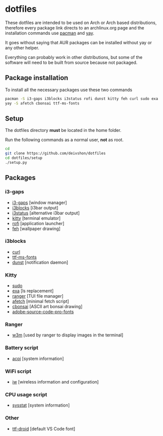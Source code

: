 # dotfiles
These dotfiles are intended to be used on Arch or Arch based distributions, therefore every package link directs to an archlinux.org page and the installation commands use [pacman](https://archlinux.org/packages/core/x86_64/pacman/) and [yay](https://aur.archlinux.org/packages/yay/).


It goes without saying that AUR packages can be installed without yay or any other helper.

Everything can probably work in other distributions, but some of the software will need to be built from source because not packaged.
## **Package installation**
To install all the necessary packages use these two commands
```bash
pacman -S i3-gaps i3blocks i3status rofi dunst kitty feh curl sudo exa adobe-source-code-pro-fonts acpi iw sysstat ranger w3m ttf-droid
yay -S afetch cbonsai ttf-ms-fonts
```
## **Setup**
The dotfiles directory **must** be located in the home folder.

Run the following commands as a normal user, **not** as root.
```bash
cd
git clone https://github.com/deivshon/dotfiles
cd dotfiles/setup
./setup.py
```
## **Packages**
### **i3-gaps**
+ [i3-gaps](https://archlinux.org/packages/community/x86_64/i3-gaps/) [window manager]
+ [i3blocks](https://archlinux.org/packages/community/x86_64/i3blocks/) [i3bar output]
+ [i3status](https://archlinux.org/packages/community/x86_64/i3status/) [alternative i3bar output]
+ [kitty](https://archlinux.org/packages/community/x86_64/kitty/) [terminal emulator]
+ [rofi](https://archlinux.org/packages/community/x86_64/rofi/) [application launcher]
+ [feh](https://archlinux.org/packages/extra/x86_64/feh/) [wallpaper drawing]
### **i3blocks**
+ [curl](https://archlinux.org/packages/core/x86_64/curl/)
+ [ttf-ms-fonts](https://aur.archlinux.org/packages/ttf-ms-fonts/)
+ [dunst](https://archlinux.org/packages/community/x86_64/dunst/) [notification daemon]
### **Kitty**
+ [sudo](https://archlinux.org/packages/core/x86_64/sudo/)
+ [exa](https://archlinux.org/packages/community/x86_64/exa/) [ls replacement]
+ [ranger](https://archlinux.org/packages/community/any/ranger/) [TUI file manager]
+ [afetch](https://aur.archlinux.org/packages/afetch/) [minimal fetch script]
+ [cbonsai](https://aur.archlinux.org/packages/cbonsai/) [ASCII art bonsai drawing]
+ [adobe-source-code-pro-fonts](https://archlinux.org/packages/extra/any/adobe-source-code-pro-fonts/)
### **Ranger**
+ [w3m](https://archlinux.org/packages/extra/x86_64/w3m/) [used by ranger to display images in the terminal]
### **Battery script**
+ [acpi](https://archlinux.org/packages/community/x86_64/acpi/) [system information]
### **WiFi script**
+ [iw](https://archlinux.org/packages/core/x86_64/iw/) [wireless information and configuration]
### **CPU usage script**
+ [sysstat](https://archlinux.org/packages/community/x86_64/sysstat/) [system information]
### **Other**
+ [ttf-droid](https://archlinux.org/packages/community/any/ttf-droid/) [default VS Code font]
